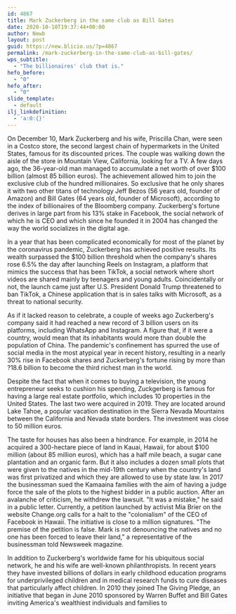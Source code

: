 ```yaml
---
id: 4867
title: Mark Zuckerberg in the same club as Bill Gates
date: 2020-10-10T19:37:44+00:00
author: Newb
layout: post
guid: https://new.blicio.us/?p=4867
permalink: /mark-zuckerberg-in-the-same-club-as-bill-gates/
wps_subtitle:
  - "The billionaires' club that is."
hefo_before:
  - "0"
hefo_after:
  - "0"
slide_template:
  - default
ilj_linkdefinition:
  - 'a:0:{}'
---
```

On December 10, Mark Zuckerberg and his wife, Priscilla Chan, were seen in a Costco store, the second largest chain of hypermarkets in the United States, famous for its discounted prices. The couple was walking down the aisle of the store in Mountain View, California, looking for a TV. A few days ago, the 36-year-old man managed to accumulate a net worth of over $100 billion (almost 85 billion euros). The achievement allowed him to join the exclusive club of the hundred millionaires. So exclusive that he only shares it with two other titans of technology Jeff Bezos (56 years old, founder of Amazon) and Bill Gates (64 years old, founder of Microsoft), according to the index of billionaires of the Bloomberg company. Zuckerberg's fortune derives in large part from his 13% stake in Facebook, the social network of which he is CEO and which since he founded it in 2004 has changed the way the world socializes in the digital age.

In a year that has been complicated economically for most of the planet by the coronavirus pandemic, Zuckerberg has achieved positive results. Its wealth surpassed the $100 billion threshold when the company's shares rose 6.5% the day after launching Reels on Instagram, a platform that mimics the success that has been TikTok, a social network where short videos are shared mainly by teenagers and young adults. Coincidentally or not, the launch came just after U.S. President Donald Trump threatened to ban TikTok, a Chinese application that is in sales talks with Microsoft, as a threat to national security.

As if it lacked reason to celebrate, a couple of weeks ago Zuckerberg's company said it had reached a new record of 3 billion users on its platforms, including WhatsApp and Instagram. A figure that, if it were a country, would mean that its inhabitants would more than double the population of China. The pandemic's confinement has spurred the use of social media in the most atypical year in recent history, resulting in a nearly 30% rise in Facebook shares and Zuckerberg's fortune rising by more than ?18.6 billion to become the third richest man in the world.

Despite the fact that when it comes to buying a television, the young entrepreneur seeks to cushion his spending, Zuckgerberg is famous for having a large real estate portfolio, which includes 10 properties in the United States. The last two were acquired in 2019. They are located around Lake Tahoe, a popular vacation destination in the Sierra Nevada Mountains between the California and Nevada state borders. The investment was close to 50 million euros.

The taste for houses has also been a hindrance. For example, in 2014 he acquired a 300-hectare piece of land in Kauai, Hawaii, for about $100 million (about 85 million euros), which has a half mile beach, a sugar cane plantation and an organic farm. But it also includes a dozen small plots that were given to the natives in the mid-19th century when the country's land was first privatized and which they are allowed to use by state law. In 2017 the businessman sued the Kamaaina families with the aim of having a judge force the sale of the plots to the highest bidder in a public auction. After an avalanche of criticism, he withdrew the lawsuit. "It was a mistake," he said in a public letter. Currently, a petition launched by activist Mia Brier on the website Change.org calls for a halt to the "colonialism" of the CEO of Facebook in Hawaii. The initiative is close to a million signatures. "The premise of the petition is false. Mark is not denouncing the natives and no one has been forced to leave their land," a representative of the businessman told Newsweek magazine.

In addition to Zuckerberg's worldwide fame for his ubiquitous social network, he and his wife are well-known philanthropists. In recent years they have invested billions of dollars in early childhood education programs for underprivileged children and in medical research funds to cure diseases that particularly affect children. In 2010 they joined The Giving Pledge, an initiative that began in June 2010 sponsored by Warren Buffet and Bill Gates inviting America's wealthiest individuals and families to
